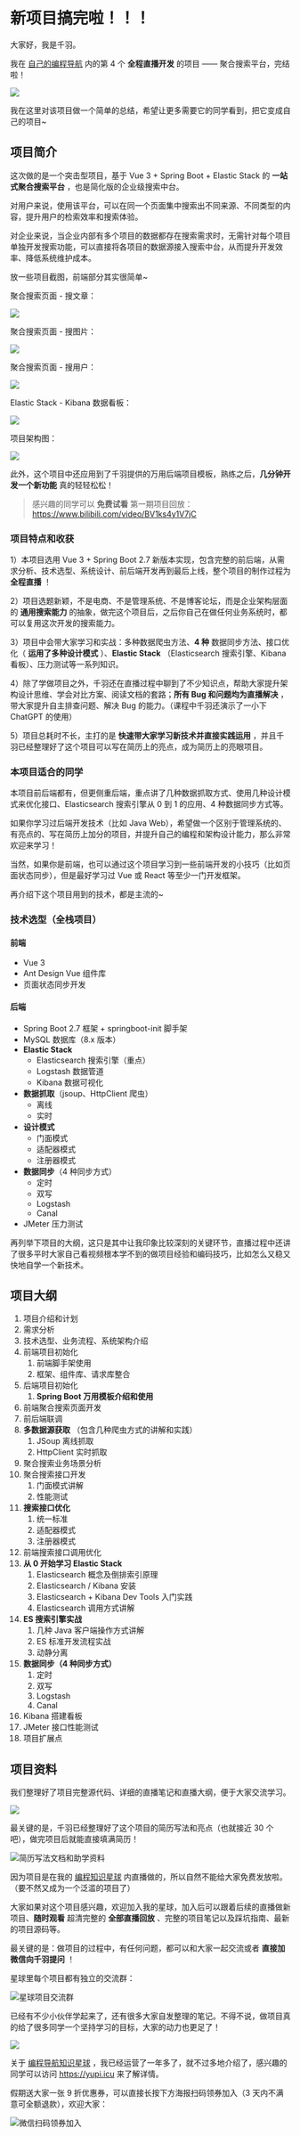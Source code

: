 # 新项目搞完啦！！！

大家好，我是千羽。

我在 [自己的编程导航](https://mp.weixin.qq.com/s?__biz=MzI1NDczNTAwMA==&mid=2247539132&idx=2&sn=45af016dee0c03491750f76ba8fdbd25&chksm=e9c2be4bdeb5375d3253155b4053263109a631620b7cb9074e2fe1b4a5b1604ef92c522b606e&token=145986907&lang=zh_CN#rd) 内的第 4 个 **全程直播开发** 的项目 ——  聚合搜索平台，完结啦！

![](https://www.codefather.cn/img/image-20220419224055491.png)

我在这里对该项目做一个简单的总结，希望让更多需要它的同学看到，把它变成自己的项目~

## 项目简介

这次做的是一个突击型项目，基于 Vue 3 + Spring Boot + Elastic Stack 的 **一站式聚合搜索平台** ，也是简化版的企业级搜索中台。

对用户来说，使用该平台，可以在同一个页面集中搜索出不同来源、不同类型的内容，提升用户的检索效率和搜索体验。

对企业来说，当企业内部有多个项目的数据都存在搜索需求时，无需针对每个项目单独开发搜索功能，可以直接将各项目的数据源接入搜索中台，从而提升开发效率、降低系统维护成本。

放一些项目截图，前端部分其实很简单~

聚合搜索页面 - 搜文章：

![](https://pic.yupi.icu/1/1680425753446-db21e8a2-0fd2-496d-8539-b5e3c1f35758-20230405103944869.png)

聚合搜索页面 - 搜图片：

![](https://pic.yupi.icu/1/1680425525242-a6c69abb-1bae-489e-a509-6ddfda0d2c48-20230402170832730-20230405103945216.png)

聚合搜索页面 - 搜用户：

![](https://pic.yupi.icu/1/1680425678150-91c35525-a9d4-47e5-9c09-06548c84f7c4-20230402170853604-20230405103945327.png)

Elastic Stack - Kibana 数据看板：

![](https://pic.yupi.icu/1/1680425981611-18e62334-1243-4741-9013-124494249fcb-20230405103945457.png)



项目架构图：

![](https://pic.yupi.icu/1/image-20230402105911365-20230405103945571.png)

此外，这个项目中还应用到了千羽提供的万用后端项目模板，熟练之后，**几分钟开发一个新功能** 真的轻轻松松！

> 感兴趣的同学可以 **免费试看** 第一期项目回放：https://www.bilibili.com/video/BV1ks4y1V7jC



### 项目特点和收获

1）本项目选用 Vue 3 + Spring Boot 2.7 新版本实现，包含完整的前后端，从需求分析、技术选型、系统设计、前后端开发再到最后上线，整个项目的制作过程为 **全程直播** ！

2）项目选题新颖，不是电商、不是管理系统、不是博客论坛，而是企业架构层面的 **通用搜索能力** 的抽象，做完这个项目后，之后你自己在做任何业务系统时，都可以复用这次开发的搜索能力。

3）项目中会带大家学习和实战：多种数据爬虫方法、**4 种** 数据同步方法、接口优化（ **运用了多种设计模式** ）、**Elastic Stack** （Elasticsearch 搜索引擎、Kibana 看板）、压力测试等一系列知识。

4）除了学做项目之外，千羽还在直播过程中聊到了不少知识点，帮助大家提升架构设计思维、学会对比方案、阅读文档的套路；**所有 Bug 和问题均为直播解决** ，带大家提升自主排查问题、解决 Bug 的能力。（课程中千羽还演示了一小下 ChatGPT 的使用）

5）项目总耗时不长，主打的是 **快速带大家学习新技术并直接实践运用** ，并且千羽已经整理好了这个项目可以写在简历上的亮点，成为简历上的亮眼项目。



### 本项目适合的同学

本项目前后端都有，但更侧重后端，重点讲了几种数据抓取方式、使用几种设计模式来优化接口、Elasticsearch 搜索引擎从 0 到 1 的应用、4 种数据同步方式等。

如果你学习过后端开发技术（比如 Java Web），希望做一个区别于管理系统的、有亮点的、写在简历上加分的项目，并提升自己的编程和架构设计能力，那么非常欢迎来学习！

当然，如果你是前端，也可以通过这个项目学习到一些前端开发的小技巧（比如页面状态同步），但是最好学习过 Vue 或 React 等至少一门开发框架。

再介绍下这个项目用到的技术，都是主流的~



### 技术选型（全栈项目）

#### 前端

- Vue 3
- Ant Design Vue 组件库
- 页面状态同步开发

#### 后端

- Spring Boot 2.7 框架 + springboot-init 脚手架
- MySQL 数据库（8.x 版本）
- **Elastic Stack**
  - Elasticsearch 搜索引擎（重点）
  - Logstash 数据管道
  - Kibana 数据可视化
- **数据抓取**（jsoup、HttpClient 爬虫）
  - 离线
  - 实时
- **设计模式**
  - 门面模式
  - 适配器模式
  - 注册器模式
- **数据同步**（4 种同步方式）
  - 定时
  - 双写
  - Logstash
  - Canal
- JMeter 压力测试



再列举下项目的大纲，这只是其中让我印象比较深刻的关键环节，直播过程中还讲了很多平时大家自己看视频根本学不到的做项目经验和编码技巧，比如怎么又稳又快地自学一个新技术。



## 项目大纲

1. 项目介绍和计划
2. 需求分析
3. 技术选型、业务流程、系统架构介绍
4. 前端项目初始化
   1. 前端脚手架使用
   2. 框架、组件库、请求库整合
5. 后端项目初始化
   1. **Spring Boot 万用模板介绍和使用**
6. 前端聚合搜索页面开发
7. 前后端联调
8. **多数据源获取** （包含几种爬虫方式的讲解和实践）
   1. JSoup 离线抓取
   2. HttpClient 实时抓取
9. 聚合搜索业务场景分析
10. 聚合搜索接口开发
    1. 门面模式讲解
    2. 性能测试
11. **搜索接口优化**
    1. 统一标准
    2. 适配器模式
    3. 注册器模式
12. 前端搜索接口调用优化
13. **从 0 开始学习 Elastic Stack**
    1. Elasticsearch 概念及倒排索引原理
    2. Elasticsearch / Kibana 安装
    3. Elasticsearch + Kibana Dev Tools 入门实践
    4. Elasticsearch 调用方式讲解
14. **ES 搜索引擎实战**
    1. 几种 Java 客户端操作方式讲解
    2. ES 标准开发流程实战
    3. 动静分离
15. **数据同步（4 种同步方式）**
    1. 定时
    2. 双写
    3. Logstash
    4. Canal
16. Kibana 搭建看板
17. JMeter 接口性能测试
18. 项目扩展点



## 项目资料

我们整理好了项目完整源代码、详细的直播笔记和直播大纲，便于大家交流学习。

![](https://pic.yupi.icu/1/image-20230405110715474.png)

最关键的是，千羽已经整理好了这个项目的简历写法和亮点（也就接近 30 个吧），做完项目后就能直接填满简历！

![简历写法文档和助学资料](https://pic.yupi.icu/1/image-20230405110215573.png)

因为项目是在我的 [编程知识星球](https://mp.weixin.qq.com/s?__biz=MzI1NDczNTAwMA==&mid=2247539132&idx=2&sn=45af016dee0c03491750f76ba8fdbd25&chksm=e9c2be4bdeb5375d3253155b4053263109a631620b7cb9074e2fe1b4a5b1604ef92c522b606e&token=145986907&lang=zh_CN#rd) 内直播做的，所以自然不能给大家免费发放啦。（要不然又成为一个泛滥的项目了）

大家如果对这个项目感兴趣，欢迎加入我的星球，加入后可以跟着后续的直播做新项目、**随时观看** 超清完整的 **全部直播回放** 、完整的项目笔记以及踩坑指南、最新的项目源码等。

最关键的是：做项目的过程中，有任何问题，都可以和大家一起交流或者 **直接加微信向千羽提问** ！

星球里每个项目都有独立的交流群：

![星球项目交流群](https://pic.yupi.icu/1/image-20230405110954231.png)

已经有不少小伙伴学起来了，还有很多大家自发整理的笔记。不得不说，做项目真的给了很多同学一个坚持学习的目标，大家的动力也更足了！

![](https://pic.yupi.icu/1/image-20230405111208756.png)

关于 [编程导航知识星球](https://mp.weixin.qq.com/s?__biz=MzI1NDczNTAwMA==&mid=2247539132&idx=2&sn=45af016dee0c03491750f76ba8fdbd25&chksm=e9c2be4bdeb5375d3253155b4053263109a631620b7cb9074e2fe1b4a5b1604ef92c522b606e&token=145986907&lang=zh_CN#rd) ，我已经运营了一年多了，就不过多地介绍了，感兴趣的同学可以访问 https://yupi.icu 来了解详情。

假期送大家一张 9 折优惠券，可以直接长按下方海报扫码领券加入（3 天内不满意可全额退款），欢迎大家：

![微信扫码领券加入](https://pic.yupi.icu/1/%E6%98%9F%E7%90%83%E8%81%9A%E5%90%88%E6%90%9C%E7%B4%A2%E9%A1%B9%E7%9B%AE%E4%BC%98%E6%83%A0.png)

